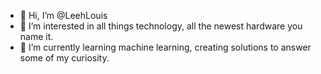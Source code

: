 - 👋 Hi, I’m @LeehLouis
- 👀 I’m interested in all things technology, all the newest hardware you name it.
- 🌱 I’m currently learning machine learning, creating solutions to answer some of my curiosity.


<!---
LeehLouis/LeehLouis is a ✨ special ✨ repository because its `README.md` (this file) appears on your GitHub profile.
You can click the Preview link to take a look at your changes.
--->
